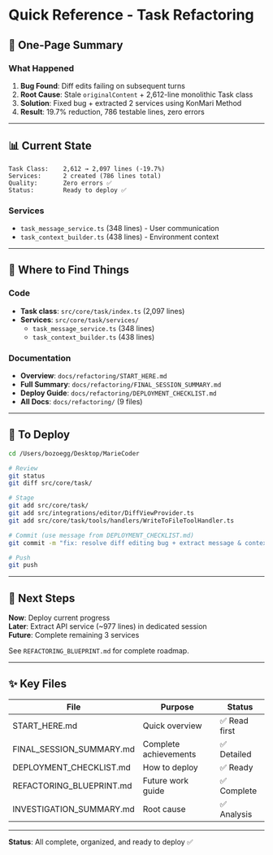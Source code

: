 # Quick Reference - Task Refactoring

## 🎯 One-Page Summary

### What Happened
1. **Bug Found**: Diff edits failing on subsequent turns
2. **Root Cause**: Stale `originalContent` + 2,612-line monolithic Task class
3. **Solution**: Fixed bug + extracted 2 services using KonMari Method
4. **Result**: 19.7% reduction, 786 testable lines, zero errors

---

## 📊 Current State

```
Task Class:    2,612 → 2,097 lines (-19.7%)
Services:      2 created (786 lines total)
Quality:       Zero errors ✅
Status:        Ready to deploy ✅
```

### Services
- `task_message_service.ts` (348 lines) - User communication
- `task_context_builder.ts` (438 lines) - Environment context

---

## 📁 Where to Find Things

### Code
- **Task class**: `src/core/task/index.ts` (2,097 lines)
- **Services**: `src/core/task/services/`
  - `task_message_service.ts` (348 lines)
  - `task_context_builder.ts` (438 lines)

### Documentation
- **Overview**: `docs/refactoring/START_HERE.md`
- **Full Summary**: `docs/refactoring/FINAL_SESSION_SUMMARY.md`
- **Deploy Guide**: `docs/refactoring/DEPLOYMENT_CHECKLIST.md`
- **All Docs**: `docs/refactoring/` (9 files)

---

## 🚀 To Deploy

```bash
cd /Users/bozoegg/Desktop/MarieCoder

# Review
git status
git diff src/core/task/

# Stage
git add src/core/task/
git add src/integrations/editor/DiffViewProvider.ts
git add src/core/task/tools/handlers/WriteToFileToolHandler.ts

# Commit (use message from DEPLOYMENT_CHECKLIST.md)
git commit -m "fix: resolve diff editing bug + extract message & context services..."

# Push
git push
```

---

## 🎯 Next Steps

**Now**: Deploy current progress  
**Later**: Extract API service (~977 lines) in dedicated session  
**Future**: Complete remaining 3 services

See `REFACTORING_BLUEPRINT.md` for complete roadmap.

---

## ✨ Key Files

| File | Purpose | Status |
|------|---------|--------|
| START_HERE.md | Quick overview | ✅ Read first |
| FINAL_SESSION_SUMMARY.md | Complete achievements | ✅ Detailed |
| DEPLOYMENT_CHECKLIST.md | How to deploy | ✅ Ready |
| REFACTORING_BLUEPRINT.md | Future work guide | ✅ Complete |
| INVESTIGATION_SUMMARY.md | Root cause | ✅ Analysis |

---

**Status**: All complete, organized, and ready to deploy ✅

